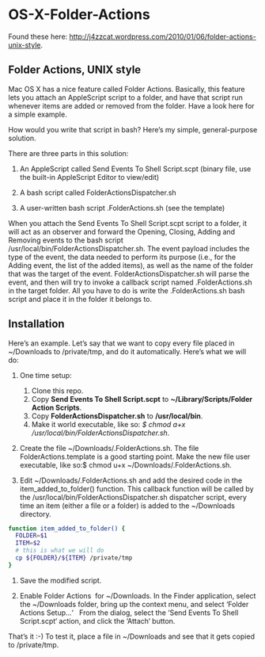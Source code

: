 OS-X-Folder-Actions
===================
Found these here: http://j4zzcat.wordpress.com/2010/01/06/folder-actions-unix-style.

## Folder Actions, UNIX style

Mac OS X has a nice feature called Folder Actions. Basically, this feature lets you attach an AppleScript script to a folder, and have that script run whenever items are added or removed from the folder. Have a look here for a simple example.

How would you write that script in bash? Here’s my simple, general-purpose solution.

There are three parts in this solution:

1. An AppleScript called Send Events To Shell Script.scpt (binary file, use the built-in AppleScript Editor to view/edit)

1. A bash script called FolderActionsDispatcher.sh

1. A user-written bash script .FolderActions.sh (see the template)

When you attach the Send Events To Shell Script.scpt script to a folder, it will act as an observer and forward the Opening, Closing, Adding and Removing events to the bash script /usr/local/bin/FolderActionsDispatcher.sh. The event payload includes the type of the event, the data needed to perform its purpose (i.e., for the Adding event, the list of the added items), as well as the name of the folder that was the target of the event. FolderActionsDispatcher.sh will parse the event, and then will try to invoke a callback script named .FolderActions.sh in the target folder. All you have to do is write the .FolderActions.sh bash script and place it in the folder it belongs to.

## Installation

Here’s an example. Let’s say that we want to copy every file placed in ~/Downloads to /private/tmp, and do it automatically. Here’s what we will do:

1. One time setup:
 
   1. Clone this repo.
   2. Copy **Send Events To Shell Script.scpt** to **~/Library/Scripts/Folder Action Scripts**. 
   2. Copy **FolderActionsDispatcher.sh** to **/usr/local/bin**.
   3. Make it world executable, like so: _$ chmod a+x /usr/local/bin/FolderActionsDispatcher.sh_.

1. Create the file ~/Downloads/.FolderActions.sh. The file FolderActions.template is a good starting point. Make the new file user executable, like so:$ chmod u+x ~/Downloads/.FolderActions.sh.

1. Edit ~/Downloads/.FolderActions.sh and add the desired code in the item_added_to_folder() function. This callback function will be called by the /usr/local/bin/FolderActionsDispatcher.sh dispatcher script, every time an item (either a file or a folder) is added to the ~/Downloads directory.

  ```sh
  function item_added_to_folder() {
    FOLDER=$1
    ITEM=$2
    # this is what we will do
    cp ${FOLDER}/${ITEM} /private/tmp
  }
  ```

1. Save the modified script.

1. Enable Folder Actions  for ~/Downloads. In the Finder application, select the ~/Downloads folder, bring up the context menu, and select ‘Folder Actions Setup…‘   From the dialog, select the ‘Send Events To Shell Script.scpt‘ action, and click the ‘Attach‘ button.

That’s it :-) To test it, place a file in ~/Downloads and see that it gets copied to /private/tmp.
